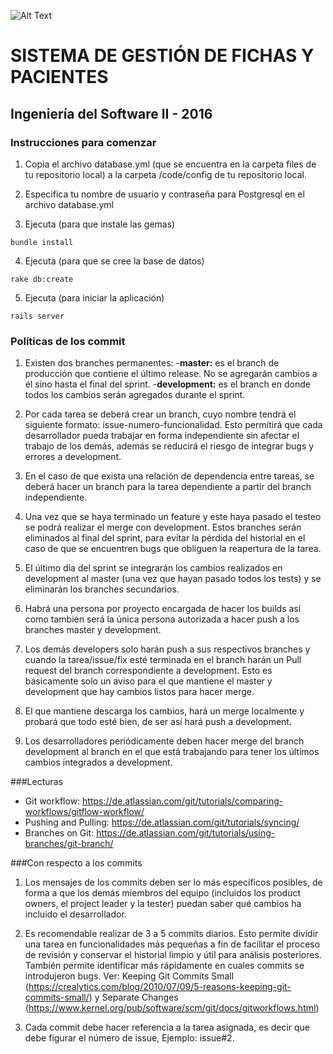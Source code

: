 ![Alt Text](https://github.com/rofaccess/CENADE/raw/master/files/cenade.jpg)
# SISTEMA DE GESTIÓN DE FICHAS Y PACIENTES
## Ingeniería del Software II - 2016

### Instrucciones para comenzar

1. Copia el archivo database.yml (que se encuentra en la carpeta files de tu repositorio local) a la carpeta /code/config de tu repositorio local.

2. Especifica tu nombre de usuario y contraseña para Postgresql en el archivo database.yml 

3. Ejecuta (para que instale las gemas) 
```
bundle install
```
4. Ejecuta (para que se cree la base de datos)
```
rake db:create
```
5. Ejecuta (para iniciar la aplicación)
```
rails server 
```
### Políticas de los commit

1. Existen dos branches permanentes:
-**master:** es el branch de producción que contiene el último release. No se agregarán cambios a él sino hasta el final del sprint.
-**development:** es el branch en donde todos los cambios serán agregados durante el sprint.

2. Por cada tarea se deberá crear un branch, cuyo nombre tendrá el siguiente formato: issue-numero-funcionalidad. Esto permitirá que cada desarrollador pueda trabajar en forma independiente sin afectar el trabajo de los demás, además se reducirá el riesgo de integrar bugs y errores a development.

3. En el caso de que exista una relación de dependencia entre tareas, se deberá hacer un branch para la tarea dependiente a partir del branch independiente.

4. Una vez que se haya terminado un feature y este haya pasado el testeo se podrá realizar el merge con development. Estos branches serán eliminados al final del sprint, para evitar la pérdida del historial en el caso de que se encuentren bugs que obliguen la reapertura de la tarea.

5. El último día del sprint se integrarán los cambios realizados en development al master (una vez que hayan pasado todos los tests) y se eliminarán los branches secundarios. 

6. Habrá una persona por proyecto encargada de hacer los builds así como también será la única persona autorizada a hacer push a los branches master y development. 

7. Los demás developers solo harán push a sus respectivos branches y cuando la tarea/issue/fix esté terminada en el branch harán un Pull request del branch correspondiente a development. Esto es básicamente solo un aviso para el que mantiene el master y development que hay cambios listos para hacer merge. 

8. El que mantiene descarga los cambios, hará un merge localmente y probará que todo esté bien, de ser así hará push a development. 

9. Los desarrolladores periódicamente deben hacer merge del branch development al branch en el que está trabajando para tener los últimos cambios integrados a development.

###Lecturas
* Git workflow: https://de.atlassian.com/git/tutorials/comparing-workflows/gitflow-workflow/
* Pushing and Pulling: https://de.atlassian.com/git/tutorials/syncing/
* Branches on Git: https://de.atlassian.com/git/tutorials/using-branches/git-branch/

###Con respecto a los commits
1. Los mensajes de los commits deben ser lo más específicos posibles, de forma a que los demás miembros del equipo (incluidos los product owners, el project leader y la tester) puedan saber qué cambios ha incluido el desarrollador.

2. Es recomendable realizar de 3 a 5 commits diarios. Esto permite dividir una tarea en funcionalidades más pequeñas a fin de facilitar el proceso de revisión y conservar el historial limpio y útil para análisis posteriores. También permite identificar más rápidamente en cuales commits se introdujeron bugs. Ver: Keeping Git Commits Small (https://crealytics.com/blog/2010/07/09/5-reasons-keeping-git-commits-small/) y Separate Changes (https://www.kernel.org/pub/software/scm/git/docs/gitworkflows.html)

3. Cada commit debe hacer referencia a la tarea asignada, es decir que debe figurar el número de issue, Ejemplo: issue#2.
